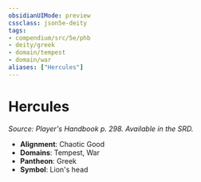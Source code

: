 ```yaml
---
obsidianUIMode: preview
cssclass: json5e-deity
tags:
- compendium/src/5e/phb
- deity/greek
- domain/tempest
- domain/war
aliases: ["Hercules"]
---
```

# Hercules
*Source: Player's Handbook p. 298. Available in the SRD.* 

- **Alignment**: Chaotic Good
- **Domains**: Tempest, War
- **Pantheon**: Greek
- **Symbol**: Lion's head